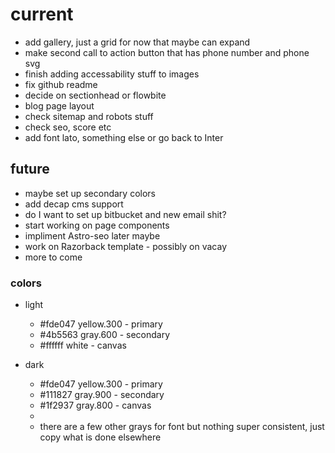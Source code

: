 # current

- add gallery, just a grid for now that maybe can expand
- make second call to action button that has phone number and phone svg
- finish adding accessability stuff to images
- fix github readme
- decide on sectionhead or flowbite
- blog page layout
- check sitemap and robots stuff
- check seo, score etc
- add font lato, something else or go back to Inter

## future

- maybe set up secondary colors
- add decap cms support
- do I want to set up bitbucket and new email shit?
- start working on page components
- impliment Astro-seo later maybe
- work on Razorback template - possibly on vacay
- more to come

### colors

- light
  - #fde047 yellow.300 - primary
  - #4b5563 gray.600 - secondary
  - #ffffff white - canvas
- dark

  - #fde047 yellow.300 - primary
  - #111827 gray.900 - secondary
  - #1f2937 gray.800 - canvas
  -
  - there are a few other grays for font but nothing super consistent, just copy what is done elsewhere

